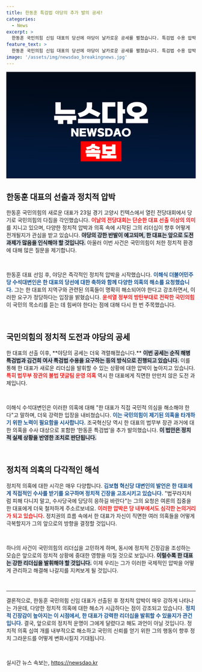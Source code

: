 ```yaml
---
title: 한동훈 특검법 야당의 추가 발의 공세!
categories:
  - News
excerpt: >
  한동훈 국민의힘 신임 대표의 당선에 야당이 날카로운 공세를 펼쳤습니다. 특검법 수용 압박과 의혹 해소 요구가 잇따르며 긴장감이 높아지고 있습니다. 과연 한 대표가 어떤 대응을 할지 귀추가 주목됩니다!
feature_text: >
  한동훈 국민의힘 신임 대표의 당선에 야당이 날카로운 공세를 펼쳤습니다. 특검법 수용 압박과 의혹 해소 요구가 잇따르며 긴장감이 높아지고 있습니다. 과연 한 대표가 어떤 대응을 할지 귀추가 주목됩니다!
image: '/assets/img/newsdao_breakingnews.jpg'
---
```


<p><img src="/assets/img/newsdao_breakingnews.jpg" alt="flaretime 속보" /></p>

<h2 data-ke-size="size26">한동훈 대표의 선출과 정치적 압박</h2>

<p data-ke-size="size16">한동훈 국민의힘의 새로운 대표가 23일 경기 고양시 킨텍스에서 열린 전당대회에서 당기로 국민의힘의 다짐을 각인했습니다. <b><span style="color: #ee2323;">이날의 전당대회는 단순한 대표 선출 이상의 의미</span></b>를 지니고 있으며, 다양한 정치적 압박과 의혹 속에 시작된 그의 리더십이 향후 어떻게 전개될지가 관심을 받고 있습니다. <b><span style="background-color: #21538527;">야당의 강한 반발이 예고되며, 한 대표는 앞으로 도전 과제가 많음을 인식해야 할 것입니다.</span></b> 아울러 이번 사건은 국민의힘이 처한 정치적 환경에 대해 많은 질문을 제기합니다.</p>

<p data-ke-size="size16">&nbsp;</p>

<p>한동훈 대표 선임 후, 야당은 즉각적인 정치적 압박을 시작했습니다. <b><span style="color: #1a5490;">이해식 더불어민주당 수석대변인은 한 대표의 당선에 대한 축하와 함께 다양한 의혹의 해소를 요청했습니다.</span></b> 그는 한 대표의 지역구와 관련된 의혹들이 명확히 해소되어야 한다고 강조하면서, 이러한 요구가 정당하다는 입장을 밝혔습니다. <b><span style="color: #ee2323;">윤석열 정부의 방탄부대로 전락한 국민의힘</span></b>이 국민의 목소리를 듣는 데 힘써야 한다는 점에 대해 다시 한 번 주목했습니다. </p>

<p data-ke-size="size16">&nbsp;</p>

<h2 data-ke-size="size26">국민의힘의 정치적 도전과 야당의 공세</h2>

<p data-ke-size="size16">한 대표의 선출 이후, **야당의 공세는 더욱 격렬해졌습니다.** <b><span style="background-color: #21538527;">이번 공세는 순직 해병 특검법과 김건희 여사 특검법 수용을 요구하는 등의 방식으로 진행되고 있습니다.</span></b> 이를 통해 한 대표가 새로운 리더십을 발휘할 수 있는 상황에 대한 압박이 높아지고 있습니다. <b><span style="color: #ee2323;">특히 법무부 장관의 불법 댓글팀 운영 의혹</span></b> 역시 한 대표에게 직면한 만만치 않은 도전 과제입니다.</p>

<p data-ke-size="size16">&nbsp;</p>

<p>이해식 수석대변인은 이러한 의혹에 대해 "한 대표가 직접 국민적 의심을 해소해야 한다"고 말하며, 더욱 강력한 입장을 내비쳤습니다. <b><span style="color: #1a5490;">이는 국민의힘이 제기된 의혹을 타개하기 위한 노력이 필요함을 시사합니다.</span></b> 조국혁신당 역시 한 대표의 법무부 장관 과거에 대한 의혹을 수사 대상으로 포함한 ‘한동훈 특검법’을 추가 발의했습니다. <b><span style="background-color: #21538527;">이 법안은 정치적 실제 상황을 반영한 조치로 판단됩니다.</span></b></p>

<p data-ke-size="size16">&nbsp;</p>

<h2 data-ke-size="size26">정치적 의혹의 다각적인 해석</h2>

<p data-ke-size="size16">정치적 의혹에 대한 시각은 매우 다양합니다. <b><span style="color: #1a5490;">김보협 혁신당 대변인의 발언은 한 대표에게 직접적인 수사를 받기를 요구하며 정치적 긴장을 고조시키고 있습니다.</span></b> "법꾸라지처럼 피해 다니지 말고, 수사당국에 당당히 응하길 바란다"는 그의 요청은 여론의 집중을 한 대표에게 더욱 철저하게 주소르보네요. <b><span style="color: #ee2323;">이러한 압박은 당 내부에서도 심각한 논의거리가 되고 있습니다.</span></b> 정치권의 흐름 속에서 한 대표가 자신이 직면한 여러 의혹들을 어떻게 극복할지가 그의 앞으로의 방향을 결정할 것입니다.</p>

<p data-ke-size="size16">&nbsp;</p>

<p>하나의 사건이 국민의힘의 리더십을 고민하게 하며, 동시에 정치적 긴장감을 조성하는 모습은 앞으로의 정치적 상황에 중대한 영향을 미칠 것으로 보입니다. <b><span style="background-color: #21538527;">이럴수록 한 대표는 강한 리더십을 발휘해야 할 것입니다.</span></b> 이제 우리는 그가 이러한 국제적인 압박을 어떻게 관리하고 해결해 나갈지를 지켜보게 될 것입니다. </p>

<p data-ke-size="size16">&nbsp;</p>

<hr/>

<p data-ke-size="size16">결론적으로, 한동훈 국민의힘 신임 대표가 선출된 후 정치적 압박이 매우 강하게 나타나는 가운데, 다양한 정치적 의혹에 대한 해소가 시급하다는 점이 강조되고 있습니다. <b><span style="color: #1a5490;">정치적 긴장감이 높아지는 이 시점에서, 한 대표가 강력한 리더십을 발휘할 수 있을지가 관건입니다.</span></b> 결국, 앞으로의 정치적 운명이 그에게 달렸다고 해도 과언이 아닐 것입니다. 정치적 의혹 십여 개를 내부적으로 해소하고 국민의 신뢰를 얻기 위한 그의 행동이 향후 정치 그라운드를 어떻게 변화시킬지 기대됩니다.</p>

<p data-ke-size="size16">&nbsp;</p>
실시간 뉴스 속보는, <a href="https://newsdao.kr" rel="dofollow">https://newsdao.kr</a>


